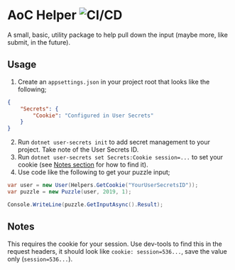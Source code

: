 # AoC Helper ![CI/CD](https://github.com/FizzBuzz791/NAoCHelper/workflows/.NET%20Core/badge.svg)

A small, basic, utility package to help pull down the input (maybe more, like submit, in the future).

## Usage

1. Create an `appsettings.json` in your project root that looks like the following;
```json
{
    "Secrets": {
        "Cookie": "Configured in User Secrets"
    }
}
```

2. Run `dotnet user-secrets init` to add secret management to your project. Take note of the User Secrets ID.
3. Run `dotnet user-secrets set Secrets:Cookie session=...` to set your cookie (see [Notes section](#notes) for how to find it).
4. Use code like the following to get your puzzle input;
``` csharp
var user = new User(Helpers.GetCookie("YourUserSecretsID"));
var puzzle = new Puzzle(user, 2019, 1);

Console.WriteLine(puzzle.GetInputAsync().Result);
```

## Notes

This requires the cookie for your session. Use dev-tools to find this in the request headers, it should look like `cookie: session=536...`, save the value only (`session=536...`).
